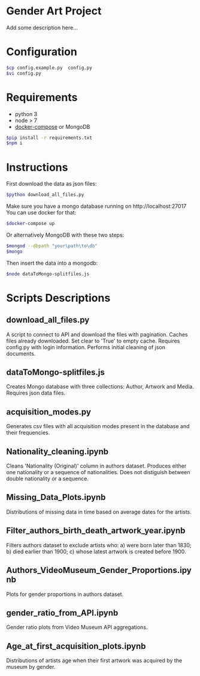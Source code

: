
# Gender Art Project

Add some description here...

# Configuration

```bash
$cp config.example.py  config.py
$vi config.py
```

# Requirements

- python 3
- node > 7
- [docker-compose](https://docs.docker.com/compose/install/) or MongoDB

```bash
$pip install -r requirements.txt
$npm i
```

# Instructions  

First download the data as json files:

```bash
$python download_all_files.py
```

Make sure you have a mongo database running on http://localhost:27017
You can use docker for that:

```bash
$docker-compose up
```

Or alternatively MongoDB with these two steps:
```bash
$mongod --dbpath "your\path\to\db"
$mongo
```

Then insert the data into a mongodb:
```bash
$node dataToMongo-splitfiles.js
```

# Scripts Descriptions

## download_all_files.py

A script to connect to API and download the files with pagination. Caches files already downloaded. Set clear to 'True' to empty cache. 
Requires config.py with login information. Performs initial cleaning of json documents.

## dataToMongo-splitfiles.js

Creates Mongo database with three collections: Author, Artwork and Media. Requires json data files.

## acquisition_modes.py

Generates csv files with all acquisition modes present in the database and their frequencies.

## Nationality_cleaning.ipynb

Cleans 'Nationality (Original)' column in authors dataset. Produces either one nationality or a sequence of nationalities. Does not distiguish between double nationality or a sequence.

## Missing_Data_Plots.ipynb

Distributions of missing data in time based on average dates for the artists.

## Filter_authors_birth_death_artwork_year.ipynb

Filters authors dataset to exclude artists who:
a) were born later than 1830;
b) died earlier than 1900;
c) whose latest artwork is created before 1900.

## Authors_VideoMuseum_Gender_Proportions.ipynb

Plots for gender proportions in authors dataset.

## gender_ratio_from_API.ipynb

Gender ratio plots from Video Museum API aggregations.

## Age_at_first_acquisition_plots.ipynb

Distributions of artists age when their first artwork was acquired by the museum by gender.







